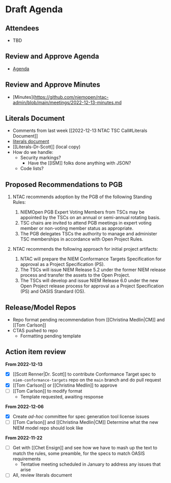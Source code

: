 # Draft Agenda

## Attendees

- TBD

## Review and Approve Agenda

- [Agenda](https://github.com/niemopen/ntac-admin/blob/main/meetings/2022-12-20-agenda.md)

## Review and Approve Minutes

- [Minutes](https://github.com/niemopen/ntac-admin/blob/main/meetings/2022-12-13-minutes.md

## Literals Document

- Comments from last week [[2022-12-13 NTAC TSC Call#Literals Document]]
- [literals document](https://github.com/iamdrscott/NTAC-DRAFT/blob/main/meetings/2022-11-15/Literals.md)
- [[Literals-Dr-Scott]] (local copy)
- How do we handle:
	- Security markings?
		- Have the [[ISM]] folks done anything with JSON?
	- Code lists?

## Proposed Recommendations to PGB

1. NTAC recommends adoption by the PGB of the following Standing Rules:
    1. NIEMOpen PGB Expert Voting Members from TSCs may be appointed by the TSCs on an annual or semi-annual rotating basis.
    2. TSC chairs are invited to attend PGB meetings in expert voting member or non-voting member status as appropriate.
    3. The PGB delegates TSCs the authority to manage and administer TSC memberships in accordance with Open Project Rules.

2. NTAC recommends the following approach for initial project artifacts:
    1. NTAC will prepare the NIEM Conformance Targets Specification for approval as a Project Specification (PS).
    2. The TSCs will issue NIEM Release 5.2 under the former NIEM release process and transfer the assets to the Open Project.
    3. The TSCs will develop and issue NIEM Release 6.0 under the new Open Project release process for approval as a Project Specification (PS) and OASIS Standard (OS).

## Release/Model Repos

- Repo format pending recommendation from [[Christina Medlin|CM]] and [[Tom Carlson]]
- CTAS pushed to repo
	- Formatting pending template

## Action item review

**From 2022-12-13**

- [x] [[Scott Renner|Dr. Scott]] to contribute Conformance Target spec to `niem-conformance-targets` repo on the `main` branch and do pull request
- [x] [[Tom Carlson]] or [[Christina Medlin]] to approve
- [ ] [[Tom Carlson]] to modify format
	- Template requested, awaiting response

**From 2022-12-06**

- [x] Create _ad-hoc_ committee for spec generation tool license issues
- [ ] [[Tom Carlson]] and [[Christina Medlin|CM]] Determine what the new NIEM model repo should look like

**From 2022-11-22**

- [ ] Get with [[Chet Ensign]] and see how we have to mash up the text to match the rules, some preamble, for the specs to match OASIS requirements
	- Tentative meeting scheduled in January to address any issues that arise
- [ ] All, review literals document
